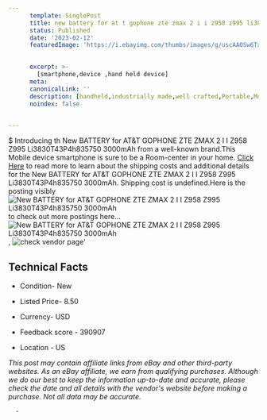 ```yaml
---
      template: SinglePost
      title: new battery for at t gophone zte zmax 2 i i z958 z995 li3830t43p4h835750 3000mah
      status: Published
      date: '2023-02-12'
      featuredImage: 'https://i.ebayimg.com/thumbs/images/g/uscAAOSw6TxelAe7/s-l225.jpg'
       

      excerpt: >-
        [smartphone,device ,hand held device]
      meta:
      canonicalLink: ''
      description: [handheld,industrially made,well crafted,Portable,Mobile,Compact,Convenient,Lightweight,Maneuverable,Man-portable,Miniature,Carriable,Hand-held,Light,Holdable,Transportable,Mobile device,Pocket-sized,On-the-go,Wireless,Cordless,Compact size,Convenient size, smartphone,device ,hand held device]
      noindex: false
      

---
```

$
      Introducing th New BATTERY for AT&T GOPHONE ZTE ZMAX 2 I I Z958 Z995 Li3830T43P4h835750 3000mAh from a well-known brand.This Mobile device smartphone is sure to be a Room-center in your home. [Click Here](https://www.ebay.com/itm/352240401095?hash=item520329fac7%3Ag%3AuscAAOSw6TxelAe7&mkevt=1&mkcid=1&mkrid=711-53200-19255-0&campid=%253CePNCampaignId%253E&customid=%253CreferenceId%253E&toolid=10049) to read more to learn about the shipping costs and additional details for the New BATTERY for AT&T GOPHONE ZTE ZMAX 2 I I Z958 Z995 Li3830T43P4h835750 3000mAh. Shipping cost is undefined.Here is the posting visibly ![New BATTERY for AT&T GOPHONE ZTE ZMAX 2 I I Z958 Z995 Li3830T43P4h835750 3000mAh](https://i.ebayimg.com/thumbs/images/g/uscAAOSw6TxelAe7/s-l225.jpg) to check out more postings here... ![New BATTERY for AT&T GOPHONE ZTE ZMAX 2 I I Z958 Z995 Li3830T43P4h835750 3000mAh](https://i.ebayimg.com/images/g/uscAAOSw6TxelAe7/s-l1600.jpg), ![check vendor page](https://origin-galleryplus.ebayimg.com/ws/web/352240401095_2_0_1/225x225.jpg,https://origin-galleryplus.ebayimg.com/ws/web/352240401095_3_0_1/225x225.jpg,https://origin-galleryplus.ebayimg.com/ws/web/352240401095_4_0_1/225x225.jpg,https://origin-galleryplus.ebayimg.com/ws/web/352240401095_5_0_1/225x225.jpg,https://origin-galleryplus.ebayimg.com/ws/web/352240401095_6_0_1/225x225.jpg)'

      

 ## Technical Facts 



     
      

 - Condition- New 


      

 - Listed Price- 8.50 


      

 - Currency- USD 


      

 - Feedback score - 390907 


      

 - Location - US 


      
      

 *_This post may contain affiliate links from eBay and other third-party websites. As an eBay affiliate, we earn from qualifying purchases. Although we do our best to keep the information up-to-date and accurate, please check the date and all details with the vendor's website before making a purchase. Not all data may be accurate._*




      -
